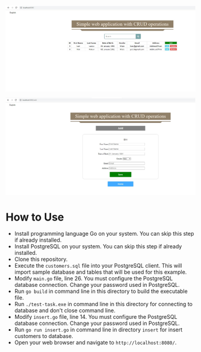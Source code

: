 
![home.jpg](https://github.com/gitaleksksks/test-task/blob/main/screenshots/home.jpg)


![add.jpg](https://github.com/gitaleksksks/test-task/blob/main/screenshots/add.jpg)


# How to Use

* Install programming language Go on your system. You can skip this step if already installed.
* Install PostgreSQL on your system. You can skip this step if already installed.
* Clone this repository.
* Execute the `customers.sql` file into your PostgreSQL client. This will import sample database and tables that will be used for this example.
* Modify `main.go` file, line 26. You must configure the PostgreSQL database connection. Change your password used in PostgreSQL.
* Run `go build` in command line in this directory to build the executable file.
* Run `./test-task.exe` in command line in this directory for connecting to database and don't close command line.
* Modify `insert.go` file, line 14. You must configure the PostgreSQL database connection. Change your password used in PostgreSQL.
* Run `go run insert.go` in command line in directory `insert` for insert customers to database.
* Open your web browser and navigate to `http://localhost:8080/`.
